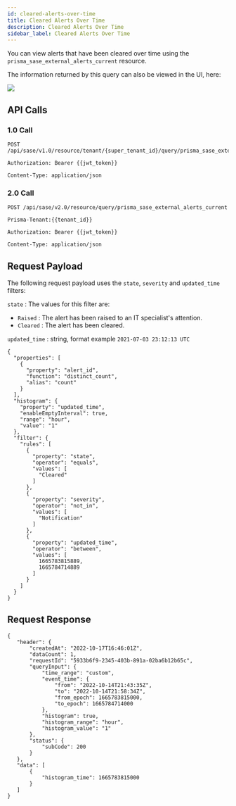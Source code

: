 ```yaml
---
id: cleared-alerts-over-time
title: Cleared Alerts Over Time
description: Cleared Alerts Over Time
sidebar_label: Cleared Alerts Over Time
---
```


You can view alerts that have been cleared over time using the `prisma_sase_external_alerts_current` resource.

The information returned by this query can also be viewed in the UI, here:

![](/access/img/Alerts_cleared_open_raised_over_time.png)


## API Calls

### 1.0 Call

    POST /api/sase/v1.0/resource/tenant/{super_tenant_id}/query/prisma_sase_external_alerts_current

    Authorization: Bearer {{jwt_token}}

    Content-Type: application/json


### 2.0 Call

    POST /api/sase/v2.0/resource/query/prisma_sase_external_alerts_current

    Prisma-Tenant:{{tenant_id}}

    Authorization: Bearer {{jwt_token}}

    Content-Type: application/json

## Request Payload

The following request payload uses the `state`, `severity` and `updated_time` filters:

`state` : The values for this filter are: 
* `Raised` : The alert has been raised to an IT specialist's attention. 
* `Cleared` : The alert has been cleared.

`updated_time` : string, format example `2021-07-03 23:12:13 UTC`

    {
      "properties": [
        {
          "property": "alert_id",
          "function": "distinct_count",
          "alias": "count"
        }
      ],
      "histogram": {
        "property": "updated_time",
        "enableEmptyInterval": true,
        "range": "hour",
        "value": "1"
      },
      "filter": {
        "rules": [
          {
            "property": "state",
            "operator": "equals",
            "values": [
              "Cleared"
            ]
          },
          {
            "property": "severity",
            "operator": "not_in",
            "values": [
              "Notification"
            ]
          },
          {
            "property": "updated_time",
            "operator": "between",
            "values": [
              1665783815889,
              1665784714889
            ]
          }
        ]
      }
    }


## Request Response


    {
       "header": {
           "createdAt": "2022-10-17T16:46:01Z",
           "dataCount": 1,
           "requestId": "5933b6f9-2345-403b-891a-02ba6b12b65c",
           "queryInput": {
               "time_range": "custom",
               "event_time": {
                   "from": "2022-10-14T21:43:35Z",
                   "to": "2022-10-14T21:58:34Z",
                   "from_epoch": 1665783815000,
                   "to_epoch": 1665784714000
               },
               "histogram": true,
               "histogram_range": "hour",
               "histogram_value": "1"
           },
           "status": {
               "subCode": 200
           }
       },
       "data": [
           {
               "histogram_time": 1665783815000
           }
       ]
    }

